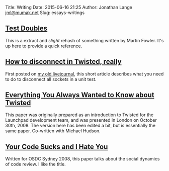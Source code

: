 Title: Writing
Date: 2015-06-16 21:25
Author: Jonathan Lange <jml@mumak.net>
Slug: essays-writings

## [Test Doubles]({filename}/pages/test-doubles.md)

This is a extract and *slight* rehash of something written by Martin
Fowler. It's up here to provide a quick reference.

## [How to disconnect in Twisted, really]({filename}/pages/how-to-disconnect-in-twisted-really.md)

First posted on [my old livejournal](http://blackjml.livejournal.com/), this
short article describes what you need to do to disconnect all sockets in a
unit test.

## [Everything You Always Wanted to Know about Twisted]({filename}/pages/everything-you-always-wanted-to-know-about-twisted.md)

This paper was originally prepared as an introduction to Twisted for the
Launchpad development team, and was presented in London on October 30th,
2008. The version here has been edited a bit, but is essentially the
same paper. Co-written with Michael Hudson.

## [Your Code Sucks and I Hate You]({filename}/pages/your-code-sucks-and-i-hate-you.md)

Written for OSDC Sydney 2008, this paper talks about the social dynamics
of code review. I like the title.
